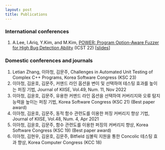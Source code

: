 ```yaml
---
layout: post
title: Publications
---
```


### International conferences
1. A.Lee, I.Ariq, Y.Kim, and M.Kim, [POWER: Program Option-Aware Fuzzer for High Bug Detection Ability](https://ahcheongl.github.io/public/POWER_ICST_22.pdf "download") (ICST 22) [[slides](https://ahcheongl.github.io/public/power_ICST_2022_upload.pdf "download")]

### Domestic conferences and journals
1. Letian Zhang, 이아청, 김문주, Challenges in Automated Unit Testing of Complex C++ Programs, Korea Software Congress (KSC 23)
2. 이아청, 김윤호, 김문주, 커맨드 라인 옵션을 변이 및 선택하여 테스팅 효과를 높이는 퍼징 기법, Journal of KIISE, Vol.49, Num. 11, Nov 2022
2. 이아청, 김윤호, 김문주, 유용한 커맨드 라인 옵션을 선택하여 커버리지와 오류 탐지 능력을 높이는 퍼징 기법, Korea Software Congress (KSC 21) (Best paper award)
2. 이아청, 김윤호, 김문주, 동적 함수 관련도를 이용한 퍼징 커버리지 향상 기법, Journal of KIISE, Vol.48, Num. 4, Apr 2021
3. 이아청, 김윤호, 김문주, 함수 관련도를 이용한 퍼징의 커버리지 향상, Korea Software Congress (KSC 19) (Best paper award)
4. 이아청, 김현우, 김윤호, 김문주, Bitfield 심볼릭 지원을 통한 Concolic 테스팅 효과 향상, Korea Computer Congress (KCC 18)
